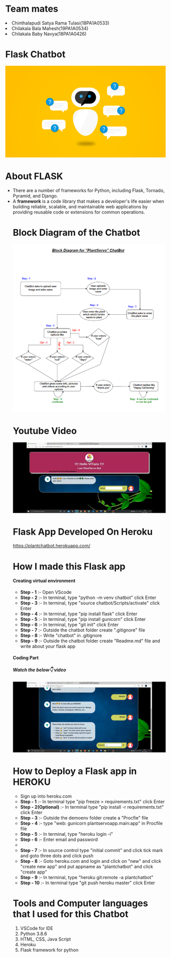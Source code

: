 <h1>Team mates</h1>

<u1>
  <li>Chinthalapudi Satya Rama Tulasi(18PA1A0533)</li>
  <li>Chilakala Bala Mahesh(19PA1A0534)</li>
  <li>Chilakala Baby Navya(18PA1A0426)</li>
</ul>

<h1>Flask Chatbot</h1>
<img src='image.png'>

<h1>About FLASK</h1>
<ul>
  <li>There are a number of frameworks for Python, including Flask, Tornado, Pyramid, and Django.</li>
  <li>A <b>framework</b> is a code library that makes a developer's life easier when building reliable, scalable, and maintainable web applications by providing reusable code or extensions for common operations.</li>
  
<h1>Block Diagram of the Chatbot</h1>

<img src='L8_chatbot_block_dig.png'>

<h1>Youtube Video</h1>

[![IMAGE ALT TEXT](Screenshot_2020-11-08-15-26-28-60.jpg)](http://www.youtube.com/watch?v=J5UmjWu9R3M "Video Title")

<h1>Flask App Developed On Heroku</h1>

https://plantchatbot.herokuapp.com/

<h1>How I made this Flask app</h1>

<h4>Creating virtual environment</h4>

<ul>
  <li><b>Step - 1</b> :- Open VScode </li>
  <li><b>Step - 2</b> :- In terminal, type "python -m venv chatbot" click Enter</li>
  <li><b>Step - 3</b> :- In terminal, type "source chatbot/Scripts/activate" click Enter</li>
  <li><b>Step - 4</b> :- In terminal, type "pip install flask" click Enter</li>
  <li><b>Step - 5</b> :- In terminal, type "pip install gunicorn" click Enter</li>
  <li><b>Step - 6</b> :- In terminal, type "git init" click Enter</li>
  <li><b>Step - 7</b> :- Outside the chatbot folder create ".gitignore" file</li>
  <li><b>Step - 8</b> :- Write "chatbot" in .gitignore</li>
  <li><b>Step - 9</b> :- Outside the chatbot folder create "Readme.md" file and write about your flask app</li>
</ul>

<h4>Coding Part</h4>

<h5>Watch the below👇 video</h5>

[![IMAGE ALT TEXT](Screenshot_2020-11-08-20-04-49-96.jpg)](http://www.youtube.com/watch?v=tplSUg7bZhI "Video Title")

<h1>How to Deploy a Flask app in HEROKU</h1>

<ul>
  <li>Sign up into heroku.com</li>
  <li><b>Step - 1</b> :- In terminal type "pip freeze > requirements.txt" click Enter</li>
  <li><b>Step - 2(Optional)</b> :- In terminal type "pip install -r requirements.txt" click Enter</li>
  <li><b>Step - 3</b> :- Outside the demoenv folder create a "Procfie" file</li>
  <li><b>Step - 4</b> :- type "web: gunicorn plantservoapp.main:app" in Procfile file</li>
  <li><b>Step - 5</b> :- In terminal, type "heroku login -i" </li>
  <li><b>Step - 6</b> :- Enter email and password<li>
  <li><b>Step - 7</b> :- In source control type "initial commit" and click tick mark and goto three dots and click push</li>
  <li><b>Step - 8</b> :- Goto heroku.com and login and click on "new" and click "create new app" and put appname as "plantchatbot" and click "create app"</li>
  <li><b>Step - 9</b> :- In terminal, type "heroku git:remote -a plantchatbot"</li>
  <li><b>Step - 10</b> :- In terminal type "git push heroku master" click Enter</li>
</ul>

<h1>Tools and Computer languages that I used for this Chatbot</h1>

<ol>
  <li>VSCode for IDE</li>
  <li>Python 3.8.6</li>
  <li>HTML, CSS, Java Script</li>
  <li>Heroku</li>
  <li>Flask framework for python</li>
</ol>
